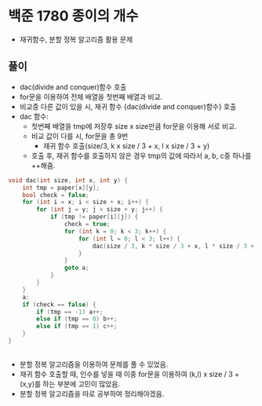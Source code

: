 # 백준 1780 종이의 개수
- 재귀함수, 분할 정복 알고리즘 활용 문제

## 풀이
- dac(divide and conquer)함수 호출
- for문을 이용하여 전체 배열을 첫번째 배열과 비교.
- 비교중 다른 값이 있을 시, 재귀 함수 {dac(divide and conquer)함수} 호출
- dac 함수:
  - 첫번째 배열을 tmp에 저장후 size x size만큼 for문을 이용해 서로 비교.
  - 비교 값이 다를 시, for문을 총 9번
    - 재귀 함수 호출(size/3, k x size / 3 + x, l x size / 3 + y)
  - 호출 후, 재귀 함수를 호출하지 않은 경우 tmp의 값에 따라서 a, b, c중 하나를 ++해줌.  

```C
void dac(int size, int x, int y) {
	int tmp = paper[x][y];
	bool check = false;
	for (int i = x; i < size + x; i++) {
		for (int j = y; j < size + y; j++) {
			if (tmp != paper[i][j]) {
				check = true;
				for (int k = 0; k < 3; k++) {
					for (int l = 0; l < 3; l++) {
						dac(size / 3, k * size / 3 + x, l * size / 3 + y);
					}
				}
				goto a;
			}
		}
	}
	a:
	if (check == false) {
		if (tmp == -1) a++;
		else if (tmp == 0) b++;
		else if (tmp == 1) c++;
	}
}
```

##
- 분할 정복 알고리즘을 이용하여 문제를 풀 수 있었음.
- 재귀 함수 호출할 때, 인수를 넣을 때 이중 for문을 이용하여 (k,l) x size / 3 + (x,y)를 하는 부분에 고민이 많았음.
- 분할 정복 알고리즘을 따로 공부하여 정리해야겠음.
